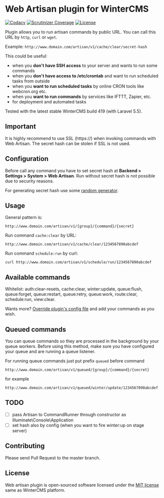 # Web Artisan plugin for WinterCMS

[![Codacy](https://img.shields.io/codacy/grade/5e98d8323ff64df59cb2be7f5db579f4.svg)](https://www.codacy.com/app/winter/oc-webartisan-plugin)
[![Scrutinizer Coverage](https://img.shields.io/scrutinizer/g/winter/oc-webartisan-plugin.svg)](https://scrutinizer-ci.com/g/winter/oc-webartisan-plugin/?branch=master)
[![License](https://img.shields.io/badge/license-MIT-blue.svg)](https://github.com/winter/oc-webartisan-plugin/blob/master/LICENSE)

Plugin allows you to run artisan commands by public URL. You can call this URL by `http`, `curl` or `wget`.

Example: `http://www.domain.com/artisan/v1/cache/clear/secret-hash`

This could be useful:

- when you **don't have SSH access** to your server and wants to run some commands
- when you **don't have access to /etc/crontab** and want to run scheduled tasks from outside
- when you **want to run scheduled tasks** by online CRON tools like webcron.org etc.
- when you **want to run commands** by services like IFTTT, Zapier, etc.
- for deployment and automated tasks

Tested with the latest stable WinterCMS build 419 (with Laravel 5.5).

## Important

It is highly recommend to use SSL (https://) when invoking commands with Web Artisan. The secret hash can be stolen if SSL is not used.

## Configuration

Before call any command you have to set secret hash at **Backend > Settings > System > Web Artisan**. Run without 
secret hash is not possible due to security reasons.

For generating secret hash use some [random generator](http://gen.7ka.cz/?c=16).

## Usage

General pattern is:

`http://www.domain.com/artisan/v1/{group}/{command}/{secret}`

Run command `cache:clear` by URL:

`http://www.domain.com/artisan/v1/cache/clear/1234567890abcdef`

Run command `schedule:run` by curl:

`curl http://www.domain.com/artisan/v1/schedule/run/1234567890abcdef`

## Available commands

Whitelist: auth:clear-resets, cache:clear, winter:update, queue:flush, queue:forget, queue:restart, queue:retry, queue:work,
route:clear, schedule:run, view:clear.

Wants more? [Override plugin's config file](http://wintercms.com/docs/plugin/settings#file-configuration) and add your commands as you wish.

## Queued commands

You can queue commands so they are processed in the background by your queue workers. Before using this method, make sure 
you have configured your queue and are running a queue listener.

For running queue commands just put prefix `queued` before command

`http://www.domain.com/artisan/v1/queued/{group}/{command}/{secret}`

for example

`http://www.domain.com/artisan/v1/queued/winter/update/1234567890abcdef`

## TODO

- [ ] pass Artisan to CommandRunner through constructor as Illuminate\Console\Application
- [ ] set hash also by config (when you want to fire winter:up on stage server)

## Contributing

Please send Pull Request to the master branch.

## License

Web artisan plugin is open-sourced software licensed under the [MIT license](http://opensource.org/licenses/MIT) same as WinterCMS platform.

